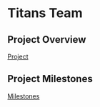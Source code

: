 # Titans Team

## Project Overview
[Project](https://docs.google.com/document/d/1_5RhVkvrNoGorCUD2C8GeZ1IL5wHdIYdUXfveV4KAgY/edit)

## Project Milestones
[Milestones](https://github.com/StoyanShopov/Titans/milestones)
